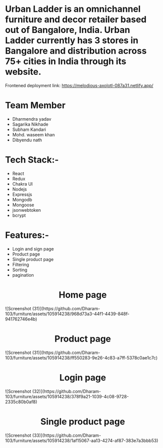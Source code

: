 <h1 align="left"`>Urban Ladder is an omnichannel furniture and decor retailer based out of Bangalore, India. Urban Ladder currently has 3 stores in Bangalore and distribution across 75+ cities in India through its website.</h1>
Frontened deployment link: <a href="https://melodious-axolotl-087a31.netlify.app/" target="_blank">https://melodious-axolotl-087a31.netlify.app/</a>
<h1 align="left">Team Member</h1>
<ul>
  <li>Dharmendra yadav</li>
   <li>Sagarika Nikhade</li>
   <li>Subham Kandari</li>
   <li>Mohd. waseem khan</li>
   <li>Dibyendu nath</li>
</ul>

<h1 align="left">Tech Stack:-</h1>
<ul>
  <li>React</li>
   <li>Redux</li>
   <li>Chakra UI</li>
   <li>Nodejs</li>
   <li>Expressjs</li>
   <li>Mongodb</li>
   <li>Mongoose</li>
   <li>jsonwebtoken</li>
   <li>bcrypt</li>
</ul>

<h1 align="left">Features:-</h1>
<ul>
  <li>Login and sign page</li>
   <li>Product page</li>
   <li>Single product page</li>
   <li>Filtering</li>
   <li>Sorting</li>
   <li>pagination</li>
</ul>
<h1 align="center">Home page</h1>
![Screenshot (31)](https://github.com/Dharam-103/furniture/assets/105914238/968d73a3-44f1-4439-848f-941762746e4b)

<h1 align="center">Product page</h1>
![Screenshot (31)](https://github.com/Dharam-103/furniture/assets/105914238/ff550283-9e26-4c83-a7ff-5378c0ae1c7c)
<h1 align="center">Login page</h1>
![Screenshot (32)](https://github.com/Dharam-103/furniture/assets/105914238/378f9a21-1039-4c08-9728-2335c80b0af8)
<h1 align="center">Single product page</h1>
![Screenshot (33)](https://github.com/Dharam-103/furniture/assets/105914238/1af15067-aa13-4274-af87-383e7a3bbb53)





